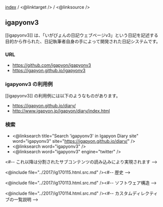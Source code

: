 [index](https://igapyon.github.io/diary/keyword/index.html)
/ <@linktarget /> 
/ <@linksource />

## igapyonv3

[[igapyonv3]] は、「いがぴょんの日記ウェブページv3」という日記を記述する目的から作られた、日記執筆者自身の手によって開発された日記システムです。

### URL

* https://github.com/igapyon/igapyonv3
* https://igapyon.github.io/igapyonv3

### igapyonv3 の利用例

[[igapyonv3]] の利用例には以下のようなものがあります。

* https://igapyon.github.io/diary/
* http://www.igapyon.jp/igapyon/diary/index.html

### 検索

* <@linksearch title="Search 'igapyonv3' in Igapyon Diary site" word="igapyonv3" site="https://igapyon.github.io/diary/" />
* <@linksearch word="igapyonv3" />
* <@linksearch word="igapyonv3" engine="twitter" />

<#-- これ以降は分割されたサブコンテンツの読み込みにより実現されます -->

<@include file="../2017/ig170115.html.src.md" /><#-- 歴史 -->

<@include file="../2017/ig170113.html.src.md" /><#-- ソフトウェア構造 -->

<@include file="../2017/ig170114.html.src.md" /><#-- カスタムディレクティブの一覧説明 -->
